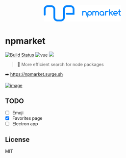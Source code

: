 <h1 align=center>
<img src="logo/512px horizontal.png" width=50%>
</h1>

# npmarket

[![Build Status](https://img.shields.io/travis/QingWei-Li/npmarket.svg?style=flat-square)](https://travis-ci.org/QingWei-Li/npmarket)
![vue](https://img.shields.io/badge/vue-2.x-4fc08d.svg?colorA=2c3e50&style=flat-square)
[![](https://img.shields.io/badge/%24-donate-green.svg?style=flat-square)](https://github.com/QingWei-Li/donate)

> 🛒 More efficient search for node packages

➡️ https://npmarket.surge.sh


[![image](https://cloud.githubusercontent.com/assets/7565692/25064699/68349860-2232-11e7-85e9-fbdd88de317c.png)](https://npmarket.surge.sh)

## TODO
- [ ] Emoji
- [x] Favorites page
- [ ] Electron app

## License
MIT

